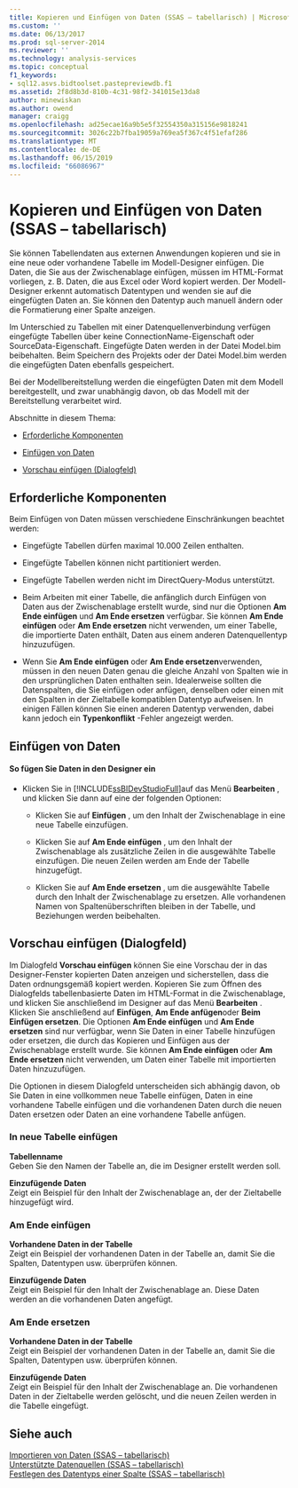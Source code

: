 ```yaml
---
title: Kopieren und Einfügen von Daten (SSAS – tabellarisch) | Microsoft-Dokumentation
ms.custom: ''
ms.date: 06/13/2017
ms.prod: sql-server-2014
ms.reviewer: ''
ms.technology: analysis-services
ms.topic: conceptual
f1_keywords:
- sql12.asvs.bidtoolset.pastepreviewdb.f1
ms.assetid: 2f8d8b3d-810b-4c31-98f2-341015e13da8
author: minewiskan
ms.author: owend
manager: craigg
ms.openlocfilehash: ad25ecae16a9b5e5f32554350a315156e9818241
ms.sourcegitcommit: 3026c22b7fba19059a769ea5f367c4f51efaf286
ms.translationtype: MT
ms.contentlocale: de-DE
ms.lasthandoff: 06/15/2019
ms.locfileid: "66086967"
---
```

# <a name="copy-and-paste-data-ssas-tabular"></a>Kopieren und Einfügen von Daten (SSAS – tabellarisch)
  Sie können Tabellendaten aus externen Anwendungen kopieren und sie in eine neue oder vorhandene Tabelle im Modell-Designer einfügen. Die Daten, die Sie aus der Zwischenablage einfügen, müssen im HTML-Format vorliegen, z. B. Daten, die aus Excel oder Word kopiert werden. Der Modell-Designer erkennt automatisch Datentypen und wenden sie auf die eingefügten Daten an. Sie können den Datentyp auch manuell ändern oder die Formatierung einer Spalte anzeigen.  
  
 Im Unterschied zu Tabellen mit einer Datenquellenverbindung verfügen eingefügte Tabellen über keine ConnectionName-Eigenschaft oder SourceData-Eigenschaft. Eingefügte Daten werden in der Datei Model.bim beibehalten. Beim Speichern des Projekts oder der Datei Model.bim werden die eingefügten Daten ebenfalls gespeichert.  
  
 Bei der Modellbereitstellung werden die eingefügten Daten mit dem Modell bereitgestellt, und zwar unabhängig davon, ob das Modell mit der Bereitstellung verarbeitet wird.  
  
 Abschnitte in diesem Thema:  
  
-   [Erforderliche Komponenten](#bkmk_prerequisites)  
  
-   [Einfügen von Daten](#bkmk_paste_data)  
  
-   [Vorschau einfügen (Dialogfeld)](#bkmk_paste_preview)  
  
##  <a name="bkmk_prerequisites"></a> Erforderliche Komponenten  
 Beim Einfügen von Daten müssen verschiedene Einschränkungen beachtet werden:  
  
-   Eingefügte Tabellen dürfen maximal 10.000 Zeilen enthalten.  
  
-   Eingefügte Tabellen können nicht partitioniert werden.  
  
-   Eingefügte Tabellen werden nicht im DirectQuery-Modus unterstützt.  
  
-   Beim Arbeiten mit einer Tabelle, die anfänglich durch Einfügen von Daten aus der Zwischenablage erstellt wurde, sind nur die Optionen **Am Ende einfügen** und **Am Ende ersetzen** verfügbar. Sie können **Am Ende einfügen** oder **Am Ende ersetzen** nicht verwenden, um einer Tabelle, die importierte Daten enthält, Daten aus einem anderen Datenquellentyp hinzuzufügen.  
  
-   Wenn Sie **Am Ende einfügen** oder **Am Ende ersetzen**verwenden, müssen in den neuen Daten genau die gleiche Anzahl von Spalten wie in den ursprünglichen Daten enthalten sein. Idealerweise sollten die Datenspalten, die Sie einfügen oder anfügen, denselben oder einen mit den Spalten in der Zieltabelle kompatiblen Datentyp aufweisen. In einigen Fällen können Sie einen anderen Datentyp verwenden, dabei kann jedoch ein **Typenkonflikt** -Fehler angezeigt werden.  
  
##  <a name="bkmk_paste_data"></a> Einfügen von Daten  
  
#### <a name="to-paste-data-into-the-designer"></a>So fügen Sie Daten in den Designer ein  
  
-   Klicken Sie in [!INCLUDE[ssBIDevStudioFull](../includes/ssbidevstudiofull-md.md)]auf das Menü **Bearbeiten** , und klicken Sie dann auf eine der folgenden Optionen:  
  
    -   Klicken Sie auf **Einfügen** , um den Inhalt der Zwischenablage in eine neue Tabelle einzufügen.  
  
    -   Klicken Sie auf **Am Ende einfügen** , um den Inhalt der Zwischenablage als zusätzliche Zeilen in die ausgewählte Tabelle einzufügen. Die neuen Zeilen werden am Ende der Tabelle hinzugefügt.  
  
    -   Klicken Sie auf **Am Ende ersetzen** , um die ausgewählte Tabelle durch den Inhalt der Zwischenablage zu ersetzen. Alle vorhandenen Namen von Spaltenüberschriften bleiben in der Tabelle, und Beziehungen werden beibehalten.  
  
##  <a name="bkmk_paste_preview"></a> Vorschau einfügen (Dialogfeld)  
 Im Dialogfeld **Vorschau einfügen** können Sie eine Vorschau der in das Designer-Fenster kopierten Daten anzeigen und sicherstellen, dass die Daten ordnungsgemäß kopiert werden. Kopieren Sie zum Öffnen des Dialogfelds tabellenbasierte Daten im HTML-Format in die Zwischenablage, und klicken Sie anschließend im Designer auf das Menü **Bearbeiten** . Klicken Sie anschließend auf **Einfügen**, **Am Ende anfügen**oder **Beim Einfügen ersetzen**. Die Optionen **Am Ende einfügen** und **Am Ende ersetzen** sind nur verfügbar, wenn Sie Daten in einer Tabelle hinzufügen oder ersetzen, die durch das Kopieren und Einfügen aus der Zwischenablage erstellt wurde. Sie können **Am Ende einfügen** oder **Am Ende ersetzen** nicht verwenden, um Daten einer Tabelle mit importierten Daten hinzuzufügen.  
  
 Die Optionen in diesem Dialogfeld unterscheiden sich abhängig davon, ob Sie Daten in eine vollkommen neue Tabelle einfügen, Daten in eine vorhandene Tabelle einfügen und die vorhandenen Daten durch die neuen Daten ersetzen oder Daten an eine vorhandene Tabelle anfügen.  
  
### <a name="paste-to-new-table"></a>In neue Tabelle einfügen  
 **Tabellenname**  
 Geben Sie den Namen der Tabelle an, die im Designer erstellt werden soll.  
  
 **Einzufügende Daten**  
 Zeigt ein Beispiel für den Inhalt der Zwischenablage an, der der Zieltabelle hinzugefügt wird.  
  
### <a name="paste-append"></a>Am Ende einfügen  
 **Vorhandene Daten in der Tabelle**  
 Zeigt ein Beispiel der vorhandenen Daten in der Tabelle an, damit Sie die Spalten, Datentypen usw. überprüfen können.  
  
 **Einzufügende Daten**  
 Zeigt ein Beispiel für den Inhalt der Zwischenablage an. Diese Daten werden an die vorhandenen Daten angefügt.  
  
### <a name="paste-replace"></a>Am Ende ersetzen  
 **Vorhandene Daten in der Tabelle**  
 Zeigt ein Beispiel der vorhandenen Daten in der Tabelle an, damit Sie die Spalten, Datentypen usw. überprüfen können.  
  
 **Einzufügende Daten**  
 Zeigt ein Beispiel für den Inhalt der Zwischenablage an. Die vorhandenen Daten in der Zieltabelle werden gelöscht, und die neuen Zeilen werden in die Tabelle eingefügt.  
  
## <a name="see-also"></a>Siehe auch  
 [Importieren von Daten &#40;SSAS – tabellarisch&#41;](import-data-ssas-tabular.md)   
 [Unterstützte Datenquellen &#40;SSAS – tabellarisch&#41;](tabular-models/data-sources-supported-ssas-tabular.md)   
 [Festlegen des Datentyps einer Spalte &#40;SSAS – tabellarisch&#41;](tabular-models/set-the-data-type-of-a-column-ssas-tabular.md)  
  
  
